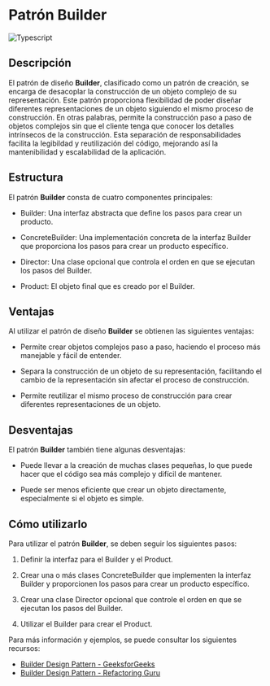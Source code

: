 <h1>Patrón Builder</h1>

![Typescript](https://img.shields.io/badge/Typescript-gray?style=flat-square&logo=Typescript)


<h2>Descripción</h2>

El patrón de diseño <b>Builder</b>, clasificado como un patrón de creación, se encarga de desacoplar la construcción de un objeto complejo de su representación. Este patrón proporciona flexibilidad de poder diseñar diferentes representaciones de un objeto siguiendo el mismo proceso de construcción. En otras palabras, permite la construcción paso a paso de objetos complejos sin que el cliente tenga que conocer los detalles intrínsecos de la construcción. Esta separación de responsabilidades facilita la legibildad y reutilización del código, mejorando así la mantenibilidad y escalabilidad de la aplicación.

<h2>Estructura</h2>
El patrón <b>Builder</b> consta de cuatro componentes principales:

- Builder: Una interfaz abstracta que define los pasos para crear un producto.

- ConcreteBuilder: Una implementación concreta de la interfaz Builder que proporciona los pasos para crear un producto específico.

- Director: Una clase opcional que controla el orden en que se ejecutan los pasos del Builder.

- Product: El objeto final que es creado por el Builder.

<h2>Ventajas</h2>

Al utilizar el patrón de diseño <b>Builder</b> se obtienen las siguientes ventajas:

- Permite crear objetos complejos paso a paso, haciendo el proceso más manejable y fácil de entender.

- Separa la construcción de un objeto de su representación, facilitando el cambio de la representación sin afectar el proceso de construcción.

- Permite reutilizar el mismo proceso de construcción para crear diferentes representaciones de un objeto.

<h2>Desventajas</h2>

El patrón <b>Builder</b> también tiene algunas desventajas:

- Puede llevar a la creación de muchas clases pequeñas, lo que puede hacer que el código sea más complejo y difícil de mantener.

- Puede ser menos eficiente que crear un objeto directamente, especialmente si el objeto es simple.

<h2>Cómo utilizarlo</h2>

Para utilizar el patrón <b>Builder</b>, se deben seguir los siguientes pasos:

1. Definir la interfaz para el Builder y el Product.

2. Crear una o más clases ConcreteBuilder que implementen la interfaz Builder y proporcionen los pasos para crear un producto específico.

3. Crear una clase Director opcional que controle el orden en que se ejecutan los pasos del Builder.

4. Utilizar el Builder para crear el Product.

Para más información y ejemplos, se puede consultar los siguientes recursos:

- [Builder Design Pattern - GeeksforGeeks](https://www.geeksforgeeks.org/builder-design-pattern/)
- [Builder Design Pattern - Refactoring Guru](https://refactoring.guru/design-patterns/builder)
